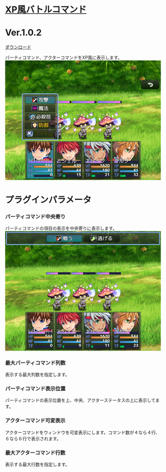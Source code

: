 # [XP風バトルコマンド](https://raw.githubusercontent.com/nuun888/MZ/master/NUUN_XPBattleCommand.js)
# Ver.1.0.2
[ダウンロード](https://raw.githubusercontent.com/nuun888/MZ/master/NUUN_XPBattleCommand.js)

パーティコマンド、アクターコマンドをXP風に表示します。  
![画像](img/XPBattleCommand2.png)

# プラグインパラメータ
### パーティコマンド中央寄り  
パーティコマンドの項目の表示を中央寄りに表示します。  
![画像](img/XPBattleCommand1.png)

### 最大パーティコマンド列数  
表示する最大列数を指定します。  

### パーティコマンド表示位置  
パーティコマンドの表示位置を上、中央、アクターステータスの上に表示してます。  

### アクターコマンド可変表示  
アクターコマンドをウィンドウを可変表示にします。コマンド数が４なら４行、６なら６行で表示されます。

### 最大アクターコマンド行数  
表示する最大行数を指定します。 
